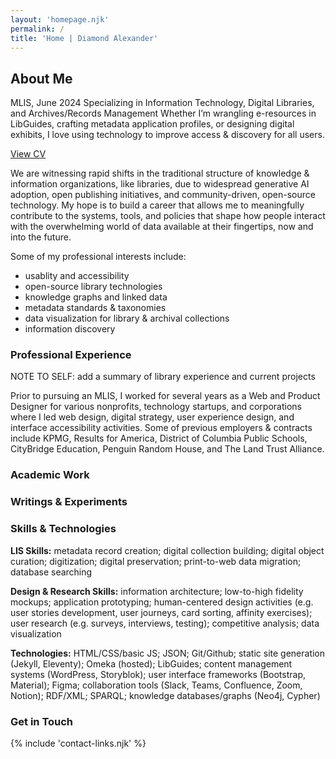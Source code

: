 ```yaml
---
layout: 'homepage.njk'
permalink: /
title: 'Home | Diamond Alexander'
---
```


## About Me

MLIS, June 2024
Specializing in Information Technology, Digital Libraries, and Archives/Records Management 
Whether I’m wrangling e-resources in LibGuides, crafting metadata application profiles, or designing digital exhibits, I love using technology to improve access & discovery for all users.

<a href="/assets/CV.pdf" target="_blank">View CV</a>


We are witnessing rapid shifts in the traditional structure of knowledge & information organizations, like libraries, due to widespread generative AI adoption, open publishing initiatives, and community-driven, open-source technology. My hope is to build a career that allows me to meaningfully contribute to the systems, tools, and policies that shape how people interact with the overwhelming world of data available at their fingertips, now and into the future.

Some of my professional interests include:

- usablity and accessibility
- open-source library technologies
- knowledge graphs and linked data
- metadata standards & taxonomies
- data visualization for library & archival collections
- information discovery

### Professional Experience

NOTE TO SELF: add a summary of library experience and current projects

Prior to pursuing an MLIS, I worked for several years as a Web and Product Designer for various nonprofits, technology startups, and corporations where I led web design, digital strategy, user experience design, and interface accessibility activities. Some of previous employers & contracts include KPMG, Results for America, District of Columbia Public Schools, CityBridge Education, Penguin Random House, and The Land Trust Alliance.

### Academic Work

### Writings & Experiments

### Skills & Technologies

**LIS Skills:** metadata record creation; digital collection building; digital object curation; digitization; digital preservation; print-to-web data migration; database searching

**Design & Research Skills:** information architecture; low-to-high fidelity mockups; application prototyping; human-centered design activities (e.g. user stories development, user journeys, card sorting, affinity exercises); user research (e.g. surveys, interviews, testing); competitive analysis; data visualization

**Technologies:** HTML/CSS/basic JS; JSON; Git/Github; static site generation (Jekyll, Eleventy); Omeka (hosted); LibGuides; content management systems (WordPress, Storyblok); user interface frameworks (Bootstrap, Material); Figma; collaboration tools (Slack, Teams, Confluence, Zoom, Notion); RDF/XML; SPARQL; knowledge databases/graphs (Neo4j, Cypher)

### Get in Touch

{% include 'contact-links.njk' %}
